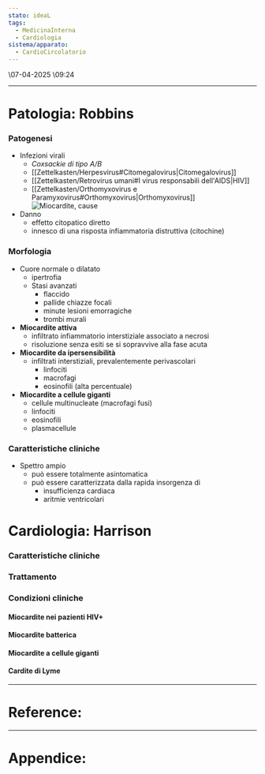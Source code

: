 ```yaml
---
stato: ideaL
tags:
  - MedicinaInterna
  - Cardiologia
sistema/apparato:
  - CardioCircolatorio
---
```

\07-04-2025 \09:24

--- 


# Patologia: Robbins

### Patogenesi
- Infezioni virali
	- *Coxsackie di tipo A/B*
	- [[Zettelkasten/Herpesvirus#Citomegalovirus|Citomegalovirus]]
	- [[Zettelkasten/Retrovirus umani#I virus responsabili dell'AIDS|HIV]]
	- [[Zettelkasten/Orthomyxovirus e Paramyxovirus#Orthomyxovirus|Orthomyxovirus]]
![Miocardite, cause](https://i.imgur.com/uBnAFnD.png)
- Danno
	- effetto citopatico diretto
	- innesco di una risposta infiammatoria distruttiva (citochine)
### Morfologia
- Cuore normale o dilatato
	- ipertrofia
	- Stasi avanzati
		- flaccido
		- pallide chiazze focali
		- minute lesioni emorragiche
		- trombi murali
- **Miocardite attiva**
	- infiltrato infiammatorio interstiziale associato a necrosi
	- risoluzione senza esiti se si sopravvive alla fase acuta
- **Miocardite da ipersensibilità**
	- infiltrati interstiziali, prevalentemente perivascolari
		- linfociti
		- macrofagi
		- eosinofili (alta percentuale)
- **Miocardite a cellule giganti**
	- cellule multinucleate (macrofagi fusi)
	- linfociti
	- eosinofili
	- plasmacellule
### Caratteristiche cliniche
- Spettro ampio
	- può essere totalmente asintomatica
	- può essere caratterizzata dalla rapida insorgenza di
		- insufficienza cardiaca
		- aritmie ventricolari

# Cardiologia: Harrison

### Caratteristiche cliniche
### Trattamento
### Condizioni cliniche
#### Miocardite nei pazienti HIV+
#### Miocardite batterica
#### Miocardite a cellule giganti
#### Cardite di Lyme












--- 
# Reference:


--- 
# Appendice:
[^1]: 
[^2]:
[^3]:
[^4]: 
[^5]:
